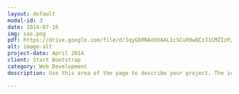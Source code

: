 ```yaml
---
layout: default
modal-id: 3
date: 2014-07-16
img: sas.png
pdf: https://drive.google.com/file/d/1qyGbRNAoUVAAL1cSCuR9wQCzJ1CMZIzP/preview
alt: image-alt
project-date: April 2014
client: Start Bootstrap
category: Web Development
description: Use this area of the page to describe your project. The icon above is part of a free icon set by <a href="https://sellfy.com/p/8Q9P/jV3VZ/">Flat Icons</a>. On their website, you can download their free set with 16 icons, or you can purchase the entire set with 146 icons for only $12!

---
```


